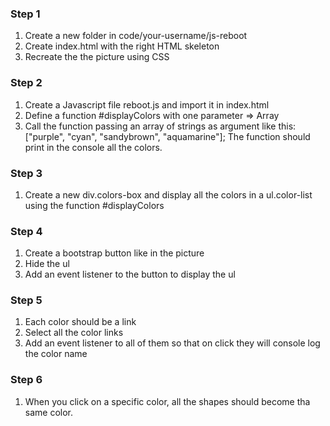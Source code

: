 ### Step 1
1. Create a new folder in code/your-username/js-reboot
2. Create index.html with the right HTML skeleton
3. Recreate the the picture using CSS

### Step 2
1. Create a Javascript file reboot.js and import it in index.html
2. Define a function #displayColors with one parameter => Array
3. Call the function passing an array of strings as argument like this:
     ["purple", "cyan", "sandybrown", "aquamarine"];
    The function should print in the console all the colors.

### Step 3
1. Create a new div.colors-box and display all the colors in a ul.color-list using the function #displayColors

### Step 4
1. Create a bootstrap button like in the picture
2. Hide the ul
3. Add an event listener to the button to display the ul

### Step 5
1. Each color should be a link
2. Select all the color links
3. Add an event listener to all of them so that on click they will
    console log the color name

### Step 6
1. When you click on a specific color, all the shapes should become tha same color.
